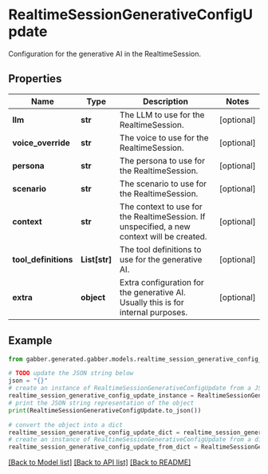 # RealtimeSessionGenerativeConfigUpdate

Configuration for the generative AI in the RealtimeSession.

## Properties

Name | Type | Description | Notes
------------ | ------------- | ------------- | -------------
**llm** | **str** | The LLM to use for the RealtimeSession. | [optional] 
**voice_override** | **str** | The voice to use for the RealtimeSession. | [optional] 
**persona** | **str** | The persona to use for the RealtimeSession. | [optional] 
**scenario** | **str** | The scenario to use for the RealtimeSession. | [optional] 
**context** | **str** | The context to use for the RealtimeSession. If unspecified, a new context will be created. | [optional] 
**tool_definitions** | **List[str]** | The tool definitions to use for the generative AI. | [optional] 
**extra** | **object** | Extra configuration for the generative AI. Usually this is for internal purposes. | [optional] 

## Example

```python
from gabber.generated.gabber.models.realtime_session_generative_config_update import RealtimeSessionGenerativeConfigUpdate

# TODO update the JSON string below
json = "{}"
# create an instance of RealtimeSessionGenerativeConfigUpdate from a JSON string
realtime_session_generative_config_update_instance = RealtimeSessionGenerativeConfigUpdate.from_json(json)
# print the JSON string representation of the object
print(RealtimeSessionGenerativeConfigUpdate.to_json())

# convert the object into a dict
realtime_session_generative_config_update_dict = realtime_session_generative_config_update_instance.to_dict()
# create an instance of RealtimeSessionGenerativeConfigUpdate from a dict
realtime_session_generative_config_update_from_dict = RealtimeSessionGenerativeConfigUpdate.from_dict(realtime_session_generative_config_update_dict)
```
[[Back to Model list]](../README.md#documentation-for-models) [[Back to API list]](../README.md#documentation-for-api-endpoints) [[Back to README]](../README.md)


